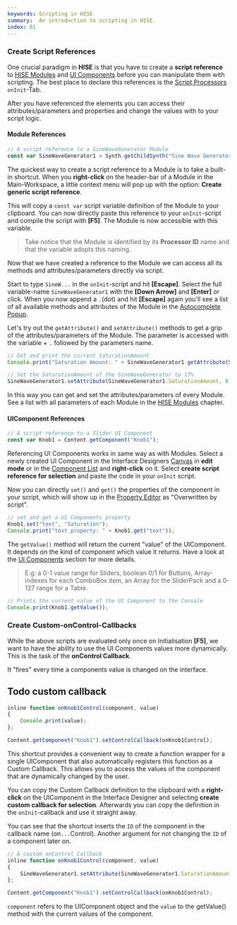 ```yaml
---
keywords: Scripting in HISE
summary:  An introduction to scripting in HISE.
index: 01
---
```



### Create Script References

One crucial paradigm in **HISE** is that you have to create a **script reference** to [HISE Modules](/hise-modules) and [UI Components](/ui-components) before you can manipulate them with scripting. The best place to declare this references is the [Script Processors](/hise-modules/midi-processors/list/scriptprocessor) `onInit`-Tab.

After you have referenced the elements you can access their attributes/parameters and properties and change the values with to your script logic.  

#### Module References

```javascript
// A script reference to a SineWaveGenerator Module 
const var SineWaveGenerator1 = Synth.getChildSynth("Sine Wave Generator1");
```

The quickest way to create a script reference to a Module is to take a built-in shortcut. When you **right-click** on the header-bar of a Module in the Main-Workspace, a little context menu will pop up with the option: **Create generic script reference**. 

This will copy a `const var` script variable definition of the Module to your clipboard. You can now directly paste this reference to your `onInit`-script and compile the script with **[F5]**. The Module is now accessible with this variable.

>Take notice that the Module is identified by its **Processor ID** name and that the variable adopts this naming.

Now that we have created a reference to the Module we can access all its methods and attributes/parameters directly via script. 

Start to type `SineW...` in the `onInit`-script and hit **[Escape]**. Select the full variable-name `SineWaveGenerator1` with the **[Down Arrow]** and **[Enter]** or click. When you now append a `.`(dot) and hit **[Escape]** again you'll see a list of all available methods and attributes of the Module in the [Autocomplete Popup](/working-with-hise/workspaces/scripting-workspace/code-editor#autocomplete-popup-[esc]).

Let's try out the `getAttribute()` and `setAttribute()` methods to get a grip of the attributes/parameters of the Module. The parameter is accessed with the variable + `.` followed by the parameters name. 

```javascript
// Get and print the current SaturationAmount
Console.print("Saturation Amount: " + SineWaveGenerator1.getAttribute(SineWaveGenerator1.SaturationAmount));

// Set the SaturationAmount of the SineWaveGenerator to 17%
SineWaveGenerator1.setAttribute(SineWaveGenerator1.SaturationAmount, 0.17);
```

In this way you can get and set the attributes/parameters of every Module. See a list with all parameters of each Module in the [HISE Modules](/hise-modules) chapter. 



#### UIComponent References


```javascript
// A script reference to a Slider UI Component
const var Knob1 = Content.getComponent("Knob1");
```

Referencing UI Components works in same way as with Modules. Select a newly created UI Component in the Interface Designers [Canvas](/working-with-hise/workspaces/scripting-workspace/canvas#canvas) in **edit mode** or in the [Component List](/working-with-hise/workspaces/scripting-workspace/canvas#component-list) and **right-click** on it. Select **create script reference for selection** and paste the code in your `onInit` script.  

Now you can directly `set()` and `get()` the properties of the component in your script, which will show up in the [Property Editor](/working-with-hise/workspaces/scripting-workspace/canvas#property-editor) as "Overwritten by script". 

```javascript
// set and get a UI Components property
Knob1.set("text", "Saturation");
Console.print("text property: " + Knob1.get("text"));
```

The `getValue()` method will return the current "value" of the UIComponent. It depends on the kind of component which value it returns. Have a look at the [UI Components](/ui-components) section for more details.

> E.g: a 0-1 value range for Sliders, boolean 0/1 for Buttons, Array-indexes for each ComboBox item, an Array for the SliderPack and a 0-127 range for a Table.

```javascript
// Prints the current value of the UI Component to the Console
Console.print(Knob1.getValue());
```

### Create Custom-onControl-Callbacks

While the above scripts are evaluated only once on Initialisation **[F5]**, we want to have the ability to use the UI Components values more dynamically. This is the task of the **onControl Callback**.

It "fires" every time a components value is changed on the interface.
## Todo custom callback
```javascript
inline function onKnob1Control(component, value)
{
	Console.print(value);
};

Content.getComponent("Knob1").setControlCallback(onKnob1Control);
```

This shortcut provides a convenient way to create a function wrapper for a single UIComponent that also automatically registers this function as a Custom Callback. This allows you to access the values of the component that are dynamically changed by the user. 

You can copy the Custom Callback definition to the clipboard with a **right-click** on the UIComponent in the Interface Designer and selecting **create custom callback for selection**. Afterwards you can copy the definition in the `onInit`-callback and use it straight away. 

You can see that the shortcut inserts the `ID` of the component in the callback name (on`...`Control). Another argument for not changing the `ID` of a component later on.  

```javascript
// A custom onControl Callback
inline function onKnob1Control(component, value)
{
    SineWaveGenerator1.setAttribute(SineWaveGenerator1.SaturationAmount, value);
};

Content.getComponent("Knob1").setControlCallback(onKnob1Control);

```

`component` refers to the UIComponent object and the `value` to the getValue() method with the current values of the component.


